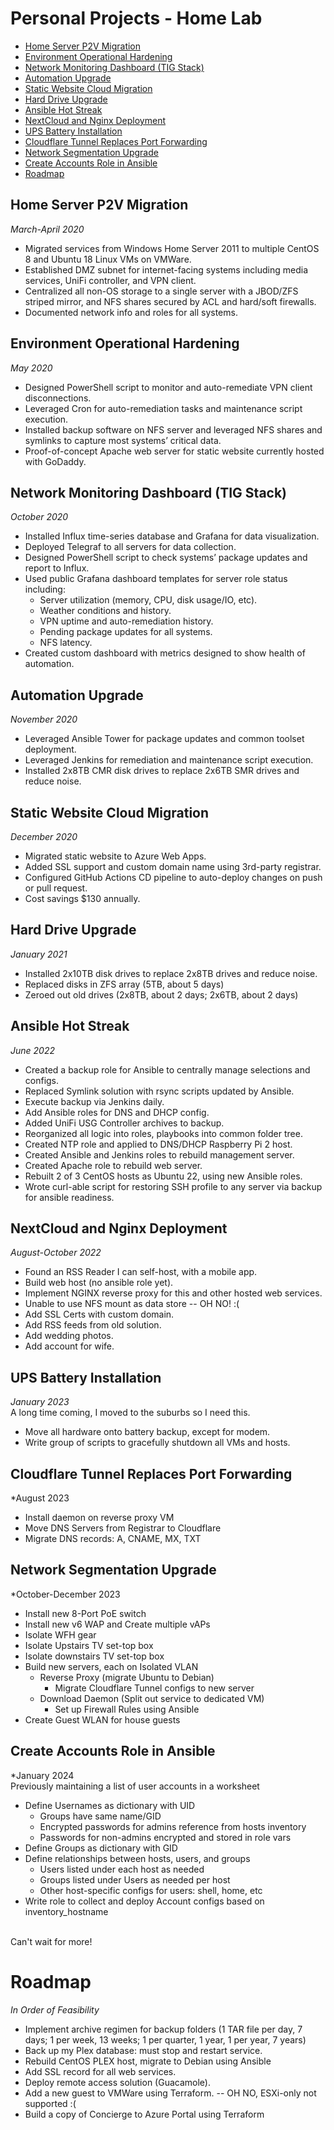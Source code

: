 # Personal Projects - Home Lab
<!--ts-->
* [Home Server P2V Migration](https://github.com/tonypags/resume/blob/master/Personal-Projects.md#home-server-p2v-migration)
* [Environment Operational Hardening](https://github.com/tonypags/resume/blob/master/Personal-Projects.md#environment-operational-hardening)
* [Network Monitoring Dashboard	(TIG Stack)](https://github.com/tonypags/resume/blob/master/Personal-Projects.md#network-monitoring-dashboardtig-stack)
* [Automation Upgrade](https://github.com/tonypags/resume/blob/master/Personal-Projects.md#automation-upgrade)
* [Static Website Cloud Migration](https://github.com/tonypags/resume/blob/master/Personal-Projects.md#static-website-cloud-migration)
* [Hard Drive Upgrade](https://github.com/tonypags/resume/blob/master/Personal-Projects.md#hard-drive-upgrade)
* [Ansible Hot Streak](https://github.com/tonypags/resume/blob/master/Personal-Projects.md#ansible-hot-streak)
* [NextCloud and Nginx Deployment](https://github.com/tonypags/resume/blob/master/Personal-Projects.md#NextCloud-and-Nginx-Deployment)
* [UPS Battery Installation](https://github.com/tonypags/resume/blob/master/Personal-Projects.md#UPS-Battery-Installation)
* [Cloudflare Tunnel Replaces Port Forwarding](https://github.com/tonypags/resume/blob/master/Personal-Projects.md#Cloudflare-Tunnel-Replaces-Port-Forwarding)
* [Network Segmentation Upgrade](https://github.com/tonypags/resume/blob/master/Personal-Projects.md#Network-Segmentation-Upgrade)
* [Create Accounts Role in Ansible](https://github.com/tonypags/resume/blob/master/Personal-Projects.md#Create-Accounts-Role-in-Ansible)
* [Roadmap](https://github.com/tonypags/resume/blob/master/Personal-Projects.md#roadmap)
<!--te-->

## Home Server P2V Migration
*March-April 2020*
- Migrated services from Windows Home Server 2011 to multiple CentOS 8 and Ubuntu 18 Linux VMs on VMWare.
- Established DMZ subnet for internet-facing systems including media services, UniFi controller, and VPN client. 
- Centralized all non-OS storage to a single server with a JBOD/ZFS striped mirror, and NFS shares secured by ACL and hard/soft firewalls. 
- Documented network info and roles for all systems. 

## Environment Operational Hardening
*May 2020*
- Designed PowerShell script to monitor and auto-remediate VPN client disconnections.
- Leveraged Cron for auto-remediation tasks and maintenance script execution.
- Installed backup software on NFS server and leveraged NFS shares and symlinks to capture most systems’ critical data. 
- Proof-of-concept Apache web server for static website currently hosted with GoDaddy. 

## Network Monitoring Dashboard	(TIG Stack)
*October 2020*
- Installed Influx time-series database and Grafana for data visualization. 
- Deployed Telegraf to all servers for data collection. 
- Designed PowerShell script to check systems’ package updates and report to Influx. 
- Used public Grafana dashboard templates for server role status including: 
  - Server utilization (memory, CPU, disk usage/IO, etc). 
  - Weather conditions and history. 
  - VPN uptime and auto-remediation history. 
  - Pending package updates for all systems. 
  - NFS latency. 
- Created custom dashboard with metrics designed to show health of automation. 

## Automation Upgrade
*November 2020*
- Leveraged Ansible Tower for package updates and common toolset deployment.
- Leveraged Jenkins for remediation and maintenance script execution.
- Installed 2x8TB CMR disk drives to replace 2x6TB SMR drives and reduce noise. 

## Static Website Cloud Migration
*December 2020*
- Migrated static website to Azure Web Apps. 
- Added SSL support and custom domain name using 3rd-party registrar. 
- Configured GitHub Actions CD pipeline to auto-deploy changes on push or pull request. 
- Cost savings $130 annually. 

## Hard Drive Upgrade
*January 2021*
- Installed 2x10TB disk drives to replace 2x8TB drives and reduce noise. 
- Replaced disks in ZFS array (5TB, about 5 days)
- Zeroed out old drives (2x8TB, about 2 days; 2x6TB, about 2 days)

## Ansible Hot Streak
*June 2022*
- Created a backup role for Ansible to centrally manage selections and configs.
- Replaced Symlink solution with rsync scripts updated by Ansible.
- Execute backup via Jenkins daily.
- Add Ansible roles for DNS and DHCP config.
- Added UniFi USG Controller archives to backup.
- Reorganized all logic into roles, playbooks into common folder tree.
- Created NTP role and applied to DNS/DHCP Raspberry Pi 2 host.
- Created Ansible and Jenkins roles to rebuild management server.
- Created Apache role to rebuild web server.
- Rebuilt 2 of 3 CentOS hosts as Ubuntu 22, using new Ansible roles.
- Wrote curl-able script for restoring SSH profile to any server via backup for ansible readiness.

## NextCloud and Nginx Deployment
*August-October 2022*
- Found an RSS Reader I can self-host, with a mobile app.
- Build web host (no ansible role yet).
- Implement NGINX reverse proxy for this and other hosted web services.
- Unable to use NFS mount as data store -- OH NO!  :(
- Add SSL Certs with custom domain.
- Add RSS feeds from old solution.
- Add wedding photos.
- Add account for wife.

## UPS Battery Installation
*January 2023*<br>
A long time coming, I moved to the suburbs so I need this.
- Move all hardware onto battery backup, except for modem.
- Write group of scripts to gracefully shutdown all VMs and hosts.

## Cloudflare Tunnel Replaces Port Forwarding
*August 2023
- Install daemon on reverse proxy VM
- Move DNS Servers from Registrar to Cloudflare
- Migrate DNS records: A, CNAME, MX, TXT

## Network Segmentation Upgrade
*October-December 2023
- Install new 8-Port PoE switch
- Install new v6 WAP and Create multiple vAPs
- Isolate WFH gear
- Isolate Upstairs TV set-top box
- Isolate downstairs TV set-top box
- Build new servers, each on Isolated VLAN
  - Reverse Proxy (migrate Ubuntu to Debian)
    - Migrate Cloudflare Tunnel configs to new server
  - Download Daemon (Split out service to dedicated VM)
    - Set up Firewall Rules using Ansible
- Create Guest WLAN for house guests

## Create Accounts Role in Ansible
*January 2024<br>
Previously maintaining a list of user accounts in a worksheet
- Define Usernames as dictionary with UID
  - Groups have same name/GID
  - Encrypted passwords for admins reference from hosts inventory
  - Passwords for non-admins encrypted and stored in role vars
- Define Groups as dictionary with GID
- Define relationships between hosts, users, and groups
  - Users listed under each host as needed
  - Groups listed under Users as needed per host
  - Other host-specific configs for users: shell, home, etc
- Write role to collect and deploy Account configs based on inventory_hostname


<br>
Can't wait for more!
<br>

# Roadmap
*In Order of Feasibility*
- Implement archive regimen for backup folders (1 TAR file per day, 7 days; 1 per week, 13 weeks; 1 per quarter, 1 year, 1 per year, 7 years)
- Back up my Plex database: must stop and restart service.
- Rebuild CentOS PLEX host, migrate to Debian using Ansible
- Add SSL record for all web services.
- Deploy remote access solution (Guacamole).
- Add a new guest to VMWare using Terraform. -- OH NO, ESXi-only not supported :(
- Build a copy of Concierge to Azure Portal using Terraform
